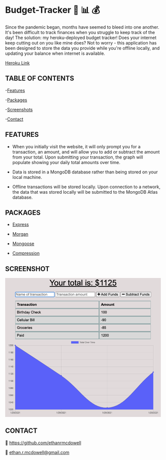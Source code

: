# Budget-Tracker :money_with_wings: :bar_chart: :moneybag:

Since the pandemic began, months have seemed to bleed into one another. It's been difficult to track finances when you struggle to keep track of the day! The solution: my heroku-deployed budget tracker! Does your internet keep cutting out on you like mine does? Not to worry - this application has been designed to store the data you provide while you're offline locally, and updating your balance when internet is available.

[Heroku Link](https://desolate-bastion-02201.herokuapp.com/)

## TABLE OF CONTENTS

-[Features](#Features)

-[Packages](#Packages)

-[Screenshots](#Screenshot)

-[Contact](#Contact)

## FEATURES

- When you initially visit the website, it will only prompt you for a transaction, an amount, and will allow you to add or subtract the amount from your total. Upon submitting your transaction, the graph will populate showing your daily total amounts over time.

- Data is stored in a MongoDB database rather than being stored on your local machine.

- Offline transactions will be stored locally. Upon connection to a network, the data that was stored locally will be submitted to the MongoDB Atlas database.

## PACKAGES

- [Express](https://www.npmjs.com/package/express)

- [Morgan](https://www.npmjs.com/package/morgan)

- [Mongoose](https://www.npmjs.com/package/mongoose)

- [Compression](https://www.npmjs.com/package/compression)

## SCREENSHOT

![Application Screenshot](./BudgetDemo.png)

## CONTACT

:link: https://github.com/ethanrmcdowell
  
:e-mail: ethan.r.mcdowell@gmail.com
